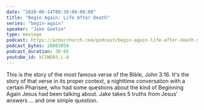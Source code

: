 ```yaml
---
date: "2020-06-14T09:30:00-08:00"
title: "Begin Again: Life After Death"
series: "begin-again"
speaker: "Jake Goetze"
type: message
podcast: https://arborchurch.com/podcast/begin-again-life-after-death.m4a
podcast_bytes: 28003050
podcast_duration: 38:05
youtube_id: kC5WQ93_L-A
---
```


This is the story of the most famous verse of the Bible, John 3:16. It's the story of that verse in its proper context,
a nighttime conversation with a certain Pharisee, who had some questions about the kind of Beginning Again Jesus had been
talking about. Jake takes 5 truths from Jesus' answers ... and one simple question.


